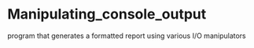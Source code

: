 # Manipulating_console_output
program that generates a formatted report using various I/O manipulators
